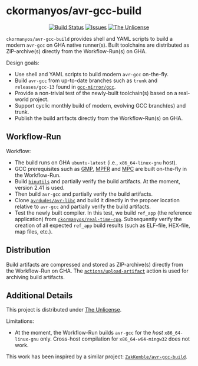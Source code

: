 ckormanyos/avr-gcc-build
==================

<p align="center">
    <a href="https://github.com/ckormanyos/avr-gcc-build/actions">
        <img src="https://github.com/ckormanyos/avr-gcc-build/actions/workflows/avr-gcc-build.yml/badge.svg" alt="Build Status"></a>
    <a href="https://github.com/ckormanyos/avr-gcc-build/issues?q=is%3Aissue+is%3Aopen+sort%3Aupdated-desc">
        <img src="https://custom-icon-badges.herokuapp.com/github/issues-raw/ckormanyos/avr-gcc-build?logo=github" alt="Issues" /></a>
    <a href="https://github.com/ckormanyos/avr-gcc-build/blob/main/UNLICENSE">
        <img src="https://img.shields.io/badge/license-The Unlicense-blue.svg" alt="The Unlicense"></a>
</p>

`ckormanyos/avr-gcc-build` provides shell and YAML scripts to build a modern `avr-gcc`
on GHA native runner(s). Built toolchains are distributed as ZIP-archive(s)
directly from the Workflow-Run(s) on GHA.

Design goals:
  - Use shell and YAML scripts to build modern `avr-gcc` on-the-fly.
  - Build `avr-gcc` from up-to-date branches such as `trunk` and `releases/gcc-13` found in [`gcc-mirror/gcc`](https://github.com/gcc-mirror/gcc).
  - Provide a non-trivial test of the newly-built toolchain(s) based on a real-world project.
  - Support cyclic monthly build of modern, evolving GCC branch(es) and trunk.
  - Publish the build artifacts directly from the Workflow-Run(s) on GHA.

## Workflow-Run

Workflow:
  - The build runs on GHA `ubuntu-latest` (i.e., `x86_64-linux-gnu` host).
  - GCC prerequisites such as [GMP](https://gmplib.org), [MPFR](https://www.mpfr.org) and [MPC](https://www.multiprecision.org) are built on-the-fly in the Workflow-Run.
  - Build [`binutils`](https://www.gnu.org/software/binutils) and partially verify the build artifacts. At the moment, version 2.41 is used.
  - Then build `avr-gcc` and partially verify the build artifacts.
  - Clone [`avrdudes/avr-libc`](https://github.com/avrdudes/avr-libc) and build it directly in the propoer location relative to `avr-gcc` and partially verify the build artifacts.
  - Test the newly built compiler. In this test, we build `ref_app` (the reference application) from [`ckormanyos/real-time-cpp`](https://github.com/ckormanyos). Subsequently verify the creation of all expected `ref_app` build results (such as ELF-file, HEX-file, map files, etc.).

## Distribution

Build artifacts are compressed and stored as ZIP-archive(s)
directly from the Workflow-Run on GHA.
The [`actions/upload-artifact`](https://github.com/actions/upload-artifact) action
is used for archiving build artifacts.

## Additional Details

This project is distributed under [The Unlicense](./UNLICENSE).

Limitations:
  - At the moment, the Workflow-Run builds `avr-gcc` for the _host_ `x86_64-linux-gnu` only. Cross-host compilation for `x86_64-w64-mingw32` does not work.

This work has been inspired by a similar project: [`ZakKemble/avr-gcc-build`](https://github.com/ZakKemble/avr-gcc-build).
